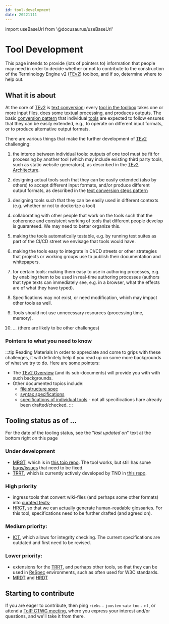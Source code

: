```yaml
---
id: tool-development
date: 20221111
---
```


import useBaseUrl from '@docusaurus/useBaseUrl'

# Tool Development

This page intends to provide (lots of pointers to) information that people may need in order to decide whether or not to contribute to the construction of the Terminology Engine v2 ([TEv2](@)) toolbox, and if so, determine where to help out.

## What it is about

At the core of [TEv2](@) is [text conversion](/docs/overview/tev2-design-principles): every [tool in the toolbox](/docs/tev2-toolbox) takes one or more input files, does some textual processing, and produces outputs. The basic [conversion pattern](/docs/overview/tev2-design-principles#text-conversion-steps) that individual [tools](/docs/tev2-toolbox) are expected to follow ensures that they can be easily extended, e.g., to operate on different input formats, or to produce alternative output formats.

There are various things that make the further development of [TEv2](@) challenging:

1. the interop between individual tools: outputs of one tool must be fit for processing by another tool (which may include existing third party tools, such as static website generators), as described in the [TEv2 Architecture](/docs/overview/tev2-architecture).
2. designing actual tools such that they can be easily extended (also by others) to accept different input formats, and/or produce different output formats, as described in the [text conversion steps pattern](/docs/overview/tev2-design-principles#text-conversion-steps)
3. designing tools such that they can be easily used in different contexts (e.g. whether or not to dockerize a tool)
4. collaborating with other people that work on the tools such that the coherence and consistent working of tools that different people develop is guaranteed. We may need to better organize this.
5. making the tools automatically testable, e.g. by running test suites as part of the CI/CD street we envisage that tools would have.
6. making the tools easy to integrate in CI/CD streets or other strategies that projects or working groups use to publish their documentation and whitepapers.
7. for certain tools: making them easy to use in authoring processes, e.g. by enabling them to be used in real-time authoring processes (authors that type texts can immediately see, e.g. in a browser, what the effects are of what they have typed).
8. Specifications may not exist, or need modification, which may impact other tools as well.
9. Tools should not use unnecessary resources (processing time, memory).

10. ... (there are likely to be other challenges)

### Pointers to what you need to know

:::tip Reading Materials
In order to appreciate and come to grips with these challenges, it will definitely help if you read up on some more backgrounds of what we try to do. Here are some pointers:
- The [TEv2 Overview](/docs/tev2-overview) (and its sub-documents) will provide you with with such backgrounds.
- Other documented topics include:
  - [file structure spec](/docs/tev2-spec-files)
  - [syntax specifications](/docs/tev2-syntax)
  - [specifications of individual tools](/docs/tev2-toolbox) - not all specifications hare already been drafted/checked.
:::

## Tooling status as of ...

For the date of the tooling status, see the "<i>last updated on</i>" text at the bottom right on this page

### Under development

- [MRGT](/docs/spec-tools/mrgt), which is in [this toip repo](https://github.com/trustoverip/ctwg-toolkit-mrg). The tool works, but still has some [bugs/issues](https://github.com/trustoverip/ctwg-toolkit-mrg/issues) that need to be fixed.
- [TRRT](/docs/spec-tools/trrt), which is currently actively developed by TNO in [this repo](https://github.com/tno-terminology-design/trrt).

### High priority
- ingress tools that convert wiki-files (and perhaps some other formats) into [curated texts](/docs/spec-files/curated-text-file);
- [HRGT](/docs/spec-tools/hrgt), so that we can actually generate human-readable glossaries. For this tool, specifications need to be further drafted (and agreed on).

### Medium priority:
- [ICT](/docs/spec-tools/ict), which allows for integrity checking. The current specifications are outdated and first need to be revised.

### Lower priority:
- extensions for the [TRRT](@), and perhaps other tools, so that they can be used in [ReSpec](https://dev.w3.org/2008/video/mediaann/ReSpec.js/documentation.html) environments, such as often used for W3C standards.
- [MRDT](/docs/spec-tools/mrdt) and [HRDT](/docs/spec-tools/hrdt)


## Starting to contribute

If you are eager to contribute, then ping `rieks` `.` `joosten` `<at>` `tno` `.` `nl`, or attend a [ToIP CTWG meeting](https://wiki.trustoverip.org/display/HOME/CTWG+Meeting+Pages), where you express your interest and/or questions, and we'll take it from there.